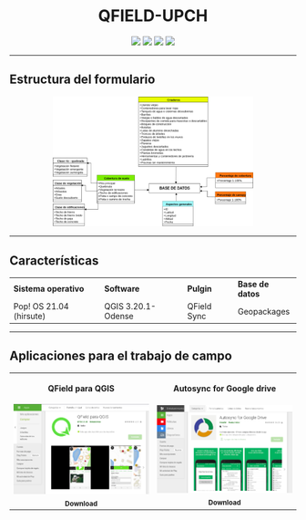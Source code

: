<h1 align="center"><b>QFIELD-UPCH</b></h1>

<p align='center'>
 <a href="https://twitter.com/imt_innovlab"><img src="https://img.shields.io/badge/Twitter-1DA1F2?style=for-the-badge&logo=twitter&logoColor=white"></a> <a href="https://github.com/qgispe"><img src="https://img.shields.io/badge/qgis-peru-%233BB300.svg?&style=for-the-badge&logo=qgis&logoColor=white"></a> <a href=""><img src="https://img.shields.io/badge/HealthInnovation-Lab-%23F7DF1E.svg?&style=for-the-badge&logo=my-cv&logoColor=white"></a> <a href="https://www.facebook.com/imt.innovlab"><img src="https://img.shields.io/badge/Facebook-1877F2?style=for-the-badge&logo=facebook&logoColor=white"></a>
</p>

-----

## **Estructura del formulario**

<p align="center"><img src="_img/qfield_db.png" width="70%"></p>

-----
## **Características**
<table class="default" align="center">
  <tr>
    <td><b>Sistema operativo</b></td>
    <td><b>Software</b></td>
    <td><b>Pulgin</b></td>
    <td><b>Base de datos</b></td>
  </tr>
  <tr>
    <td>Pop! OS 21.04 (hirsute)</td>
    <td>QGIS 3.20.1-Odense</td>
    <td>QField Sync</td>
    <td>Geopackages</td>
  </tr>
</table>

-----

## **Aplicaciones para el trabajo de campo**
<table align="center">
 <tr>
  <th><p align="center">QField para QGIS</p></th>
  <th><p align="center">Autosync for Google drive</p></th>
 </tr>
 <tr>
  <td align="center">
   <a href="https://play.google.com/store/apps/details?id=ch.opengis.qfield&hl=es_PE&gl=US">
    <img src="_img/qfield.png" width="250px">
     <br/>
     <sub>
     <b>Download</b>
     </sub>
    </a>
   </td>
  <td align="center">
   <a href="https://play.google.com/store/apps/details?id=com.ttxapps.drivesync&hl=es_PE&gl=US">
    <img src="_img/qfield2.png" width="250px">
     <br/>
     <sub>
     <b>Download</b>
     </sub>
    </a>
  </td>
 </tr>
</table>
